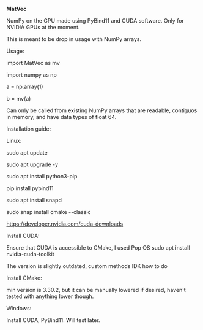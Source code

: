 **MatVec**

NumPy on the GPU made using PyBind11 and CUDA software. Only for NVIDIA GPUs at the moment.

This is meant to be drop in usage with NumPy arrays. 

Usage:

import MatVec as mv

import numpy as np

a = np.array(1)

b = mv(a)


Can only be called from existing NumPy arrays that are readable, contiguos in memory, and have data types of float 64.


Installation guide:

Linux:

sudo apt update

sudo apt upgrade -y

sudo apt install python3-pip

pip install pybind11

sudo apt install snapd

sudo snap install cmake --classic

https://developer.nvidia.com/cuda-downloads

Install CUDA:

  Ensure that CUDA is accessible to CMake, I used Pop OS sudo apt install nvidia-cuda-toolkit

  The version is slightly outdated, custom methods IDK how to do

Install CMake: 

  min version is 3.30.2, but it can be manually lowered if desired, haven't tested with anything lower though.

Windows:

  Install CUDA, PyBind11. Will test later.
